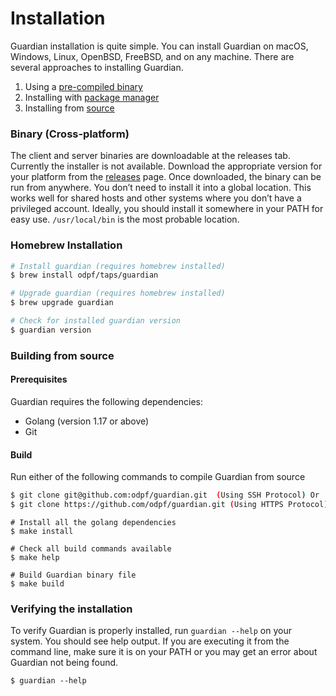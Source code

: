 # Installation

Guardian installation is quite simple. You can install Guardian on macOS, Windows, Linux, OpenBSD, FreeBSD, and on any machine. There are several approaches to installing Guardian.

1. Using a [pre-compiled binary](#binary-cross-platform)
2. Installing with [package manager](#homebrew-installation)
3. Installing from [source](#building-from-source)

### Binary (Cross-platform)

The client and server binaries are downloadable at the releases tab. Currently the installer is not available. Download the appropriate version for your platform from the [releases](https://github.com/odpf/guardian/releases) page. Once downloaded, the binary can be run from anywhere. You don’t need to install it into a global location. This works well for shared hosts and other systems where you don’t have a privileged account. Ideally, you should install it somewhere in your PATH for easy use. `/usr/local/bin` is the most probable location.

### Homebrew Installation

```sh
# Install guardian (requires homebrew installed)
$ brew install odpf/taps/guardian

# Upgrade guardian (requires homebrew installed)
$ brew upgrade guardian

# Check for installed guardian version
$ guardian version
```

### Building from source

#### Prerequisites

Guardian requires the following dependencies:

- Golang (version 1.17 or above)
- Git

#### Build

Run either of the following commands to compile Guardian from source

```sh
$ git clone git@github.com:odpf/guardian.git  (Using SSH Protocol) Or
$ git clone https://github.com/odpf/guardian.git (Using HTTPS Protocol)
```

```
# Install all the golang dependencies
$ make install

# Check all build commands available
$ make help

# Build Guardian binary file
$ make build
```

### Verifying the installation​

To verify Guardian is properly installed, run `guardian --help` on your system. You should see help output. If you are executing it from the command line, make sure it is on your PATH or you may get an error about Guardian not being found.

```
$ guardian --help
```
